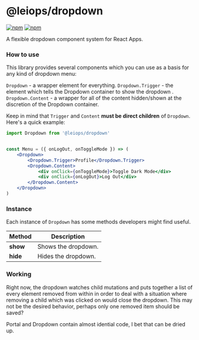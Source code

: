 # @leiops/dropdown

[![npm](https://img.shields.io/npm/dt/@leiops/dropdown.svg?style=flat-square)](https://www.npmjs.com/package/@leiops/dropdown)
[![npm](https://img.shields.io/npm/v/@leiops/dropdown.svg?style=flat-square)](https://www.npmjs.com/package/@leiops/dropdown)

A flexible dropdown component system for React Apps.

### How to use

This library provides several components which you can use as a basis for any kind of dropdown menu:

`Dropdown` - a wrapper element for everything.
`Dropdown.Trigger` - the element which tells the Dropdown container to show the dropdown \.
`Dropdown.Content` - a wrapper for all of the content hidden/shown at the discretion of the Dropdown container.

Keep in mind that `Trigger` and `Content` **must be direct children** of `Dropdown`. Here's a quick example:

```jsx
import Dropdown from '@leiops/dropdown'


const Menu = ({ onLogOut, onToggleMode }) => (
    <Dropdown>
        <Dropdown.Trigger>Profile</Dropdown.Trigger>
        <Dropdown.Content>
            <div onClick={onToggleMode}>Toggle Dark Mode</div>
            <div onClick={onLogOut}>Log Out</div>
        </Dropdown.Content>
    </Dropdown>
)
```

### Instance

Each instance of `Dropdown` has some methods developers might find useful.

Method | Description
----- | -----
**show** | Shows the dropdown.
**hide** | Hides the dropdown.

### Working

Right now, the dropdown watches child mutations and puts together a list of every element removed from within in order to deal with a situation where removing a child which was clicked on would close the dropdown. This may not be the desired behavior, perhaps only one removed item should be saved?

Portal and Dropdown contain almost idential code, I bet that can be dried up.